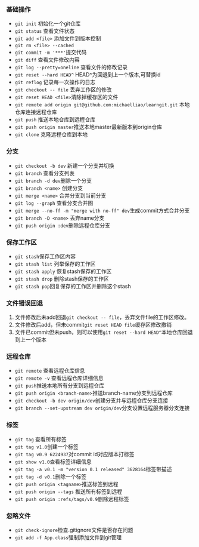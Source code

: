 ### 基础操作
- `git init` 初始化一个git仓库
- `git status` 查看文件状态
- `git add <file>` 添加文件到版本控制
- `git rm <file> --cached`
- `git commit -m '***'`提交代码
- `git diff` 查看文件修改内容
- `git log --pretty=oneline` 查看文件的修改记录
- `git reset --hard HEAD^` HEAD^为回退到上一个版本,可替换id
- `git reflog` 记录每一次操作的日志
- `git checkout -- file` 丢弃工作区的修改
- `git reset HEAD <file>`清除掉缓存区的文件
- `git remote add origin git@github.com:michaelliao/learngit.git` 本地仓库连接远程仓库
- `git push` 推送本地仓库到远程仓库
- `git push origin master`推送本地master最新版本到origin仓库
- `git clone` 克隆远程仓库到本地

### 分支
- `git checkout -b dev` 新建一个分支并切换
- `git branch` 查看分支列表
- `git branch -d dev`删除一个分支
- `git branch <name>` 创建分支
- `git merge <name>` 合并<name>分支到当前分支
- `git log --graph` 查看分支合并图
- `git merge --no-ff -m "merge with no-ff" dev`生成commit方式合并分支
- `git branch -D <name>` 丢弃name分支
- `git push origin :dev`删除远程仓库分支

### 保存工作区
- `git stash`保存工作区内容
- `git stash list` 列举保存的工作区
- `git stash apply` 恢复stash保存的工作区
- `git stash drop` 删除stash保存的工作区
- `git stash pop`回复保存的工作区并删除这个stash



### 文件错误回退
1. 文件修改后未add回退`git checkout -- file`，丢弃文件file的工作区修改。
2. 文件修改后add，但未commit`git reset HEAD file`缓存区修改撤销
3. 文件已commit但未push，则可以使用`git reset --hard HEAD^`本地仓库回退到上一个版本

### 远程仓库
- `git remote` 查看远程仓库信息
- `git remote -v` 查看远程仓库详细信息
- `git push`推送本地所有分支到远程仓库
- `git push origin <branch-name>`推送branch-name分支到远程仓库
- `git checkout -b dev origin/dev`创建分支并与远程仓库分支连接
- `git branch --set-upstream dev origin/dev`分支设置远程服务器分支连接

### 标签
- `git tag` 查看所有标签
- `git tag v1.0`创建一个标签
- `git tag v0.9 6224937`对commit id对应版本打标签
- `git show v1.0`查看标签详细信息
- `git tag -a v0.1 -m "version 0.1 released" 3628164`标签带描述
- `git tag -d v0.1`删除一个标签
- `git push origin <tagname>`推送标签到远程
- `git push origin --tags` 推送所有标签到远程
- `git push origin :refs/tags/v0.9`删除远程标签

### 忽略文件
- `git check-ignore`检查.gitignore文件是否存在问题
- `git add -f App.class`强制添加文件到git管理
